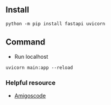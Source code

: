 ## Install
```
python -m pip install fastapi uvicorn
```
## Command
- Run localhost
```
uvicorn main:app --reload
```

### Helpful resource
- [Amigoscode](https://youtu.be/GN6ICac3OXY)
